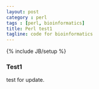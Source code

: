 ```yaml
---
layout: post
category : perl
tags : [perl, bioinformatics]
title: Perl test1
tagline: code for bioinformatics
---
```

{% include JB/setup %}
### Test1
test for update.
